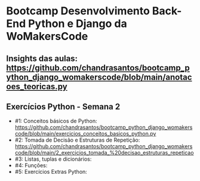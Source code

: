 # Bootcamp Desenvolvimento Back-End Python e Django da WoMakersCode
 
## Insights das aulas: https://github.com/chandrasantos/bootcamp_python_django_womakerscode/blob/main/anotacoes_teoricas.py

## Exercícios Python - Semana 2

- #1: Conceitos básicos de Python: https://github.com/chandrasantos/bootcamp_python_django_womakerscode/blob/main/exercicios_conceitos_basicos_python.py
- #2: Tomada de Decisão e Estruturas de Repetição: https://github.com/chandrasantos/bootcamp_python_django_womakerscode/blob/main/2_exercicios_tomada_%20decisao_estruturas_repeticao
- #3: Listas, tuplas e dicionários:
- #4: Funções:
- #5: Exercícios Extras Python:
